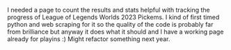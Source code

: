 I needed a page to count the results and stats helpful with tracking the progress of League of Legends Worlds 2023 Pickems. I kind of first timed python and web scraping for it so the quality of the code is probably far from brilliance but anyway it does what it should and I have a working page already for playins :) Might refactor something next year.